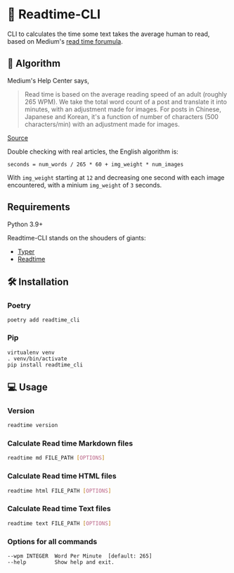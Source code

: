 # 📖 Readtime-CLI

CLI to calculates the time some text takes the average human to read, based on Medium's [read time forumula](https://help.medium.com/hc/en-us/articles/214991667-Read-time).


## 🧮 Algorithm

Medium's Help Center says,

> Read time is based on the average reading speed of an adult (roughly 265 WPM). We take the total word count of a post and translate it into minutes, with an adjustment made for images. For posts in Chinese, Japanese and Korean, it's a function of number of characters (500 characters/min) with an adjustment made for images.

[Source](https://help.medium.com/hc/en-us/articles/214991667-Read-time)

Double checking with real articles, the English algorithm is:

    seconds = num_words / 265 * 60 + img_weight * num_images

With `img_weight` starting at `12` and decreasing one second with each image encountered, with a minium `img_weight` of `3` seconds.


## Requirements

Python 3.9+

Readtime-CLI stands on the shouders of giants:

* [Typer](https://github.com/tiangolo/typer)
* [Readtime](https://github.com/alanhamlett/readtime)


## 🛠 Installation

### Poetry

    poetry add readtime_cli

### Pip

    virtualenv venv
    . venv/bin/activate
    pip install readtime_cli


## 💻 Usage


### Version

```sh
readtime version
```

### Calculate Read time Markdown files

```sh
readtime md FILE_PATH [OPTIONS]
```

### Calculate Read time HTML files

```sh
readtime html FILE_PATH [OPTIONS]
```

### Calculate Read time Text files

```sh
readtime text FILE_PATH [OPTIONS]
```

### Options for all commands

    --wpm INTEGER  Word Per Minute  [default: 265]
    --help         Show help and exit.
